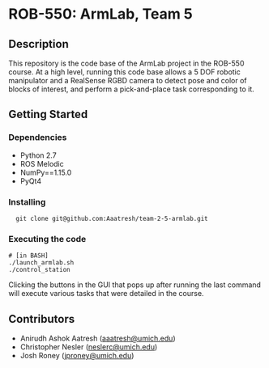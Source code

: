 # ROB-550: ArmLab, Team 5

## Description
This repository is the code base of the ArmLab project in the ROB-550 course. At a high level, running this code base allows a 5 DOF robotic manipulator and a RealSense RGBD camera to detect pose and color of blocks of interest, and perform a pick-and-place task corresponding to it. 

## Getting Started

### Dependencies
* Python 2.7
* ROS Melodic
* NumPy==1.15.0
* PyQt4


### Installing
```
  git clone git@github.com:Aaatresh/team-2-5-armlab.git
```

### Executing the code

```
# [in BASH]
./launch_armlab.sh
./control_station 
```
Clicking the buttons in the GUI that pops up after running the last command will execute various tasks that were detailed in the course. 

## Contributors
* Anirudh Ashok Aatresh ([aaatresh@umich.edu](mailto:aaatresh@umich.edu))
* Christopher Nesler ([neslerc@umich.edu](neslerc@umich.edu))
* Josh Roney ([jproney@umich.edu](jproney@umich.edu))

